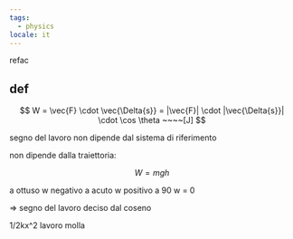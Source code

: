 ```yaml
---
tags:
  - physics
locale: it
---
```


refac

## def

$$
W = \vec{F} \cdot \vec{\Delta{s}} = |\vec{F}| \cdot |\vec{\Delta{s}}| \cdot \cos \theta ~~~~[J]
$$

segno del lavoro non dipende dal sistema di riferimento

non dipende dalla traiettoria:

$$
W = mgh
$$

a ottuso w negativo
a acuto w positivo
a 90 w = 0

=> segno del lavoro deciso dal coseno

1/2kx^2 lavoro molla
